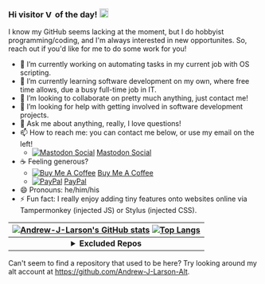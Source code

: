 ### Hi visitor [<img src="https://profile-counter.glitch.me/Andrew-J-Larson-GitHub/count.svg" height="15" alt="Visitor Count">](#) of the day! [<img src="https://user-images.githubusercontent.com/1303154/88677602-1635ba80-d120-11ea-84d8-d263ba5fc3c0.gif" height="18" alt="Wave">](#)

I know my GitHub seems lacking at the moment, but I do hobbyist programming/coding, and I'm always interested in new opportunites. So, reach out if you'd like for me to do some work for you!
- 🔭 I’m currently working on automating tasks in my current job with OS scripting.
- 🌱 I’m currently learning software development on my own, where free time allows, due a busy full-time job in IT.
- 👯 I’m looking to collaborate on pretty much anything, just contact me!
- 🤔 I’m looking for help with getting involved in software development projects.
- 💬 Ask me about anything, really, I love questions!
- 📫 How to reach me: you can contact me below, or use my email on the left!
  - [![Mastodon Social](https://cdn.simpleicons.org/mastodon?viewbox=auto&size=16)](https://mastodon.social/?text=@Andrew_J_Larson@mastodon.social%20) [Mastodon Social](https://mastodon.social/?text=@Andrew_J_Larson@mastodon.social%20)
- ☕ Feeling generous?
  - [![Buy Me A Coffee](https://cdn.simpleicons.org/buymeacoffee/000000/FFDD00?viewbox=auto&size=16)](https://buymeacoffee.com/Andrew.J.Larson) [Buy Me A Coffee](https://buymeacoffee.com/Andrew.J.Larson)
  - [![PayPal](https://cdn.simpleicons.org/paypal/003087/ffffff?viewbox=auto&size=16)](https://www.paypal.com/donate/?business=J2NM28BN5MVYY) [PayPal](https://www.paypal.com/donate/?business=J2NM28BN5MVYY)
- 😄 Pronouns: he/him/his
- ⚡ Fun fact: I really enjoy adding tiny features onto websites online via Tampermonkey (injected JS) or Stylus (injected CSS).

| [![Andrew-J-Larson's GitHub stats](https://github-readme-stats.vercel.app/api?username=Andrew-J-Larson&custom_title=Andrew-J-Larson%27s%20GitHub%20Stats&show_icons=true&theme=blue-green)](#) [![Top Langs](https://github-readme-stats.vercel.app/api/top-langs/?username=Andrew-J-Larson&langs_count=10&layout=compact&theme=blue-green)](#) |
| :---------------------------------------------------------------------------------------------------------------------------------------------------------------------------------------------------------------------------------------------------------------------------------------------------------------------------------------------: |
|                                                                                            <details><summary><b>Excluded Repos</b></summary><!-- <p>[repo](#) (why)</p> --><p><sub>None at the moment! (but thanks for checking)</sub></p></details>                                                                                            |

Can't seem to find a repository that used to be here? Try looking around my alt account at https://github.com/Andrew-J-Larson-Alt.
